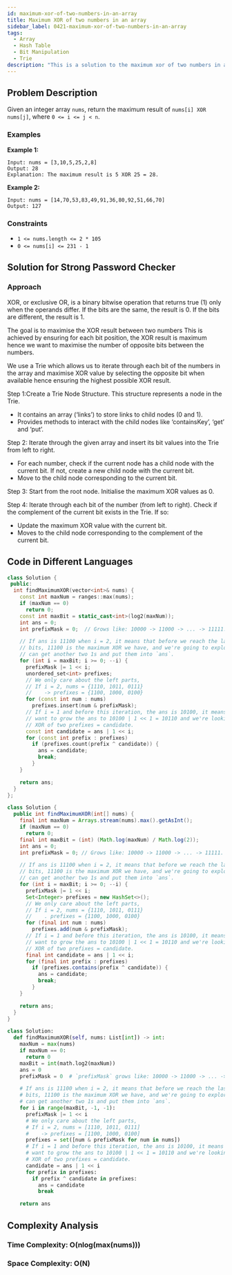 ```yaml
---
id: maximum-xor-of-two-numbers-in-an-array
title: Maximum XOR of two numbers in an array
sidebar_label: 0421-maximum-xor-of-two-numbers-in-an-array
tags:
  - Array
  - Hash Table
  - Bit Manipulation
  - Trie
description: "This is a solution to the maximum xor of two numbers in an array problem on LeetCode."
---
```


## Problem Description

Given an integer array `nums`, return the maximum result of `nums[i] XOR nums[j]`, where `0 <= i <= j < n`.

### Examples

**Example 1:**

```
Input: nums = [3,10,5,25,2,8]
Output: 28
Explanation: The maximum result is 5 XOR 25 = 28.
```

**Example 2:**

```
Input: nums = [14,70,53,83,49,91,36,80,92,51,66,70]
Output: 127
```

### Constraints

- `1 <= nums.length <= 2 * 105`
- `0 <= nums[i] <= 231 - 1`

## Solution for Strong Password Checker

### Approach

XOR, or exclusive OR, is a binary bitwise operation that returns true (1) only when the operands differ. If the bits are the same, the result is 0. If the bits are different, the result is 1.

The goal is to maximise the XOR result between two numbers This is achieved by ensuring for each bit position, the XOR result is maximum hence we want to maximise the number of opposite bits between the numbers.

We use a Trie which allows us to iterate through each bit of the numbers in the array and maximise XOR value by selecting the opposite bit when available hence ensuring the highest possible XOR result.

Step 1:Create a Trie Node Structure. This structure represents a node in the Trie.

- It contains an array (‘links’) to store links to child nodes (0 and 1).
- Provides methods to interact with the child nodes like ‘containsKey’, ‘get’ and ‘put’.

Step 2: Iterate through the given array and insert its bit values into the Trie from left to right.

- For each number, check if the current node has a child node with the current bit. If not, create a new child node with the current bit.
- Move to the child node corresponding to the current bit.

Step 3: Start from the root node. Initialise the maximum XOR values as 0.

Step 4: Iterate through each bit of the number (from left to right). Check if the complement of the current bit exists in the Trie. If so:

- Update the maximum XOR value with the current bit.
- Moves to the child node corresponding to the complement of the current bit.

## Code in Different Languages

<Tabs>
<TabItem value="cpp" label="C++">
  <SolutionAuthor name="@tanyagupta01"/>

```cpp
class Solution {
 public:
  int findMaximumXOR(vector<int>& nums) {
    const int maxNum = ranges::max(nums);
    if (maxNum == 0)
      return 0;
    const int maxBit = static_cast<int>(log2(maxNum));
    int ans = 0;
    int prefixMask = 0;  // Grows like: 10000 -> 11000 -> ... -> 11111.

    // If ans is 11100 when i = 2, it means that before we reach the last two
    // bits, 11100 is the maximum XOR we have, and we're going to explore if we
    // can get another two 1s and put them into `ans`.
    for (int i = maxBit; i >= 0; --i) {
      prefixMask |= 1 << i;
      unordered_set<int> prefixes;
      // We only care about the left parts,
      // If i = 2, nums = {1110, 1011, 0111}
      //    -> prefixes = {1100, 1000, 0100}
      for (const int num : nums)
        prefixes.insert(num & prefixMask);
      // If i = 1 and before this iteration, the ans is 10100, it means that we
      // want to grow the ans to 10100 | 1 << 1 = 10110 and we're looking for
      // XOR of two prefixes = candidate.
      const int candidate = ans | 1 << i;
      for (const int prefix : prefixes)
        if (prefixes.count(prefix ^ candidate)) {
          ans = candidate;
          break;
        }
    }

    return ans;
  }
};
```
</TabItem>
<TabItem value="java" label="Java">
  <SolutionAuthor name="@tanyagupta01"/>

```java
class Solution {
  public int findMaximumXOR(int[] nums) {
    final int maxNum = Arrays.stream(nums).max().getAsInt();
    if (maxNum == 0)
      return 0;
    final int maxBit = (int) (Math.log(maxNum) / Math.log(2));
    int ans = 0;
    int prefixMask = 0; // Grows like: 10000 -> 11000 -> ... -> 11111.

    // If ans is 11100 when i = 2, it means that before we reach the last two
    // bits, 11100 is the maximum XOR we have, and we're going to explore if we
    // can get another two 1s and put them into `ans`.
    for (int i = maxBit; i >= 0; --i) {
      prefixMask |= 1 << i;
      Set<Integer> prefixes = new HashSet<>();
      // We only care about the left parts,
      // If i = 2, nums = {1110, 1011, 0111}
      //    . prefixes = {1100, 1000, 0100}
      for (final int num : nums)
        prefixes.add(num & prefixMask);
      // If i = 1 and before this iteration, the ans is 10100, it means that we
      // want to grow the ans to 10100 | 1 << 1 = 10110 and we're looking for
      // XOR of two prefixes = candidate.
      final int candidate = ans | 1 << i;
      for (final int prefix : prefixes)
        if (prefixes.contains(prefix ^ candidate)) {
          ans = candidate;
          break;
        }
    }

    return ans;
  }
}
```

</TabItem>
<TabItem value="python" label="Python">
  <SolutionAuthor name="@tanyagupta01"/>

```python
class Solution:
  def findMaximumXOR(self, nums: List[int]) -> int:
    maxNum = max(nums)
    if maxNum == 0:
      return 0
    maxBit = int(math.log2(maxNum))
    ans = 0
    prefixMask = 0  # `prefixMask` grows like: 10000 -> 11000 -> ... -> 11111.

    # If ans is 11100 when i = 2, it means that before we reach the last two
    # bits, 11100 is the maximum XOR we have, and we're going to explore if we
    # can get another two 1s and put them into `ans`.
    for i in range(maxBit, -1, -1):
      prefixMask |= 1 << i
      # We only care about the left parts,
      # If i = 2, nums = [1110, 1011, 0111]
      #    -> prefixes = [1100, 1000, 0100]
      prefixes = set([num & prefixMask for num in nums])
      # If i = 1 and before this iteration, the ans is 10100, it means that we
      # want to grow the ans to 10100 | 1 << 1 = 10110 and we're looking for
      # XOR of two prefixes = candidate.
      candidate = ans | 1 << i
      for prefix in prefixes:
        if prefix ^ candidate in prefixes:
          ans = candidate
          break

    return ans
```
</TabItem>
</Tabs>

## Complexity Analysis

### Time Complexity: O(nlog(max(nums)))

### Space Complexity: O(N)